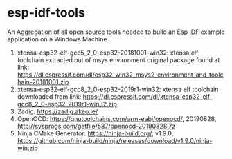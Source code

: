 # esp-idf-tools
An Aggregation of all open source tools needed to build an Esp IDF example application on a Windows Machine


1. xtensa-esp32-elf-gcc5_2_0-esp32-20181001-win32: xtensa elf toolchain extracted out of msys environment original package found at link: https://dl.espressif.com/dl/esp32_win32_msys2_environment_and_toolchain-20181001.zip
2. xtensa-esp32-elf-gcc8_2_0-esp32-2019r1-win32: xtensa elf toolchain downloaded from link: https://dl.espressif.com/dl/xtensa-esp32-elf-gcc8_2_0-esp32-2019r1-win32.zip
3. Zadig: https://zadig.akeo.ie/
4. OpenOCD: https://gnutoolchains.com/arm-eabi/openocd/, 20190828, http://sysprogs.com/getfile/587/openocd-20190828.7z
5. Ninja CMake Generator: https://ninja-build.org/, v1.9.0, https://github.com/ninja-build/ninja/releases/download/v1.9.0/ninja-win.zip